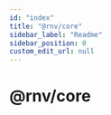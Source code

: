```yaml
---
id: "index"
title: "@rnv/core"
sidebar_label: "Readme"
sidebar_position: 0
custom_edit_url: null
---
```


# @rnv/core
